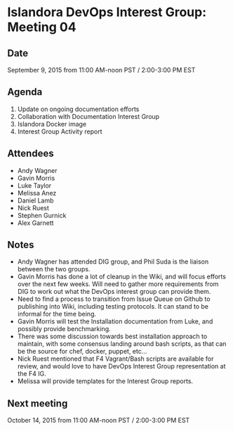 # Islandora DevOps Interest Group: Meeting 04

## Date

September 9, 2015 from 11:00 AM-noon PST / 2:00-3:00 PM EST

## Agenda

1. Update on ongoing documentation efforts 
2. Collaboration with Documentation Interest Group
3. Islandora Docker image
4. Interest Group Activity report

## Attendees

* Andy Wagner
* Gavin Morris
* Luke Taylor
* Melissa Anez
* Daniel Lamb
* Nick Ruest
* Stephen Gurnick
* Alex Garnett

## Notes

* Andy Wagner has attended DIG group, and Phil Suda is the liaison between the two groups.
* Gavin Morris has done a lot of cleanup in the Wiki, and will focus efforts over the next few weeks.  Will need to gather more requirements from DIG to work out what the DevOps interest group can provide them.
* Need to find a process to transition from Issue Queue on Github to publishing into Wiki, including testing protocols.  It can stand to be informal for the time being.
* Gavin Morris will test the Installation documentation from Luke, and possibly provide benchmarking.  
* There was some discussion towards best installation approach to maintain, with some consensus landing around bash scripts, as that can be the source for chef, docker, puppet, etc…
* Nick Ruest mentioned that F4 Vagrant/Bash scripts are available for review, and would love to have DevOps Interest Group representation at the F4 IG.
* Melissa will provide templates for the Interest Group reports.

## Next meeting

October 14, 2015 from 11:00 AM-noon PST / 2:00-3:00 PM EST


